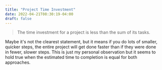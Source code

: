 ```yaml
---
title: "Project Time Investment"
date: 2022-04-21T08:30:19-04:00
draft: false
---
```

> The time investment for a project is less than the sum of its tasks.

Maybe it's not the clearest statement, but it means if you do lots of smaller, quicker steps, the entire project will get done faster than if they were done in fewer, slower steps. This is just my personal observation but it seems to hold true when the estimated time to completion is equal for both approaches.